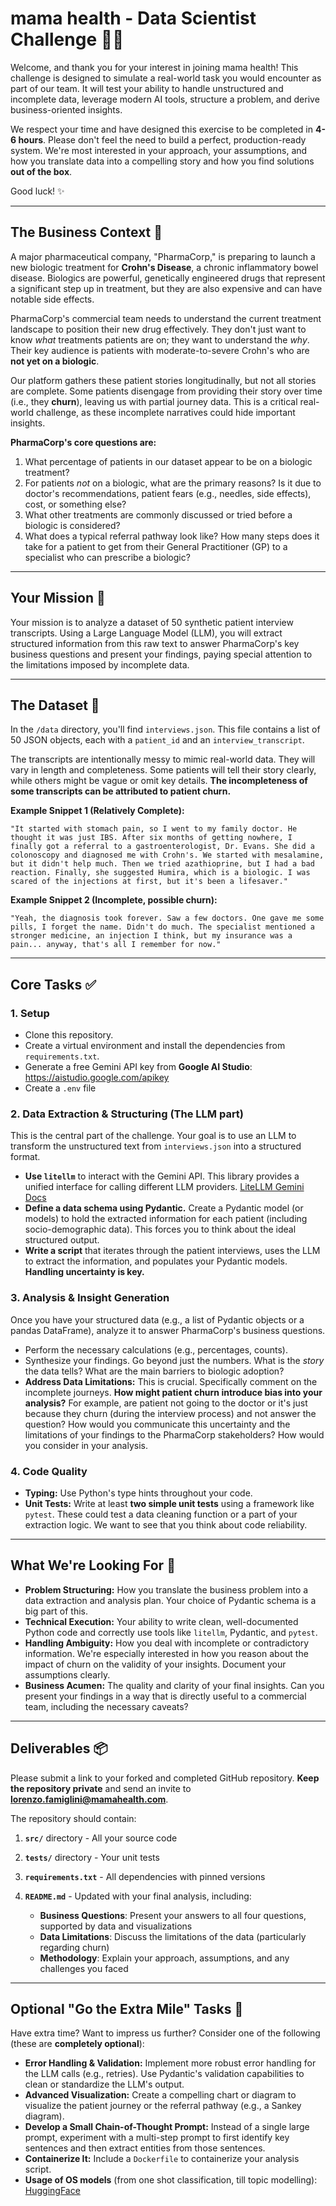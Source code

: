 # mama health - Data Scientist Challenge 🧑‍⚕️

Welcome, and thank you for your interest in joining mama health! This challenge is designed to simulate a real-world task you would encounter as part of our team. It will test your ability to handle unstructured and incomplete data, leverage modern AI tools, structure a problem, and derive business-oriented insights.

We respect your time and have designed this exercise to be completed in **4-6 hours**. Please don't feel the need to build a perfect, production-ready system. We're most interested in your approach, your assumptions, and how you translate data into a compelling story and how you find solutions **out of the box**. 

Good luck! ✨

---

## The Business Context 🎯

A major pharmaceutical company, "PharmaCorp," is preparing to launch a new biologic treatment for **Crohn's Disease**, a chronic inflammatory bowel disease. Biologics are powerful, genetically engineered drugs that represent a significant step up in treatment, but they are also expensive and can have notable side effects.

PharmaCorp's commercial team needs to understand the current treatment landscape to position their new drug effectively. They don't just want to know *what* treatments patients are on; they want to understand the *why*. Their key audience is patients with moderate-to-severe Crohn's who are **not yet on a biologic**.

Our platform gathers these patient stories longitudinally, but not all stories are complete. Some patients disengage from providing their story over time (i.e., they **churn**), leaving us with partial journey data. This is a critical real-world challenge, as these incomplete narratives could hide important insights.

**PharmaCorp's core questions are:**

1. What percentage of patients in our dataset appear to be on a biologic treatment?
2. For patients *not* on a biologic, what are the primary reasons? Is it due to doctor's recommendations, patient fears (e.g., needles, side effects), cost, or something else?
3. What other treatments are commonly discussed or tried before a biologic is considered?
4. What does a typical referral pathway look like? How many steps does it take for a patient to get from their General Practitioner (GP) to a specialist who can prescribe a biologic?

---

## Your Mission 🚀

Your mission is to analyze a dataset of 50 synthetic patient interview transcripts. Using a Large Language Model (LLM), you will extract structured information from this raw text to answer PharmaCorp's key business questions and present your findings, paying special attention to the limitations imposed by incomplete data.

---

## The Dataset 📁

In the `/data` directory, you'll find `interviews.json`. This file contains a list of 50 JSON objects, each with a `patient_id` and an `interview_transcript`.

The transcripts are intentionally messy to mimic real-world data. They will vary in length and completeness. Some patients will tell their story clearly, while others might be vague or omit key details. **The incompleteness of some transcripts can be attributed to patient churn.**

**Example Snippet 1 (Relatively Complete):**

`"It started with stomach pain, so I went to my family doctor. He thought it was just IBS. After six months of getting nowhere, I finally got a referral to a gastroenterologist, Dr. Evans. She did a colonoscopy and diagnosed me with Crohn's. We started with mesalamine, but it didn't help much. Then we tried azathioprine, but I had a bad reaction. Finally, she suggested Humira, which is a biologic. I was scared of the injections at first, but it's been a lifesaver."`

**Example Snippet 2 (Incomplete, possible churn):**

`"Yeah, the diagnosis took forever. Saw a few doctors. One gave me some pills, I forget the name. Didn't do much. The specialist mentioned a stronger medicine, an injection I think, but my insurance was a pain... anyway, that's all I remember for now."`

---

## Core Tasks ✅

### 1. Setup

- Clone this repository.
- Create a virtual environment and install the dependencies from `requirements.txt`.
- Generate a free Gemini API key from **Google AI Studio**: https://aistudio.google.com/apikey
- Create a `.env` file

### 2. Data Extraction & Structuring (The LLM part)

This is the central part of the challenge. Your goal is to use an LLM to transform the unstructured text from `interviews.json` into a structured format.

- **Use `litellm`** to interact with the Gemini API. This library provides a unified interface for calling different LLM providers. [LiteLLM Gemini Docs](https://docs.litellm.ai/docs/providers/gemini)
- **Define a data schema using Pydantic.** Create a Pydantic model (or models) to hold the extracted information for each patient (including socio-demographic data). This forces you to think about the ideal structured output.
- **Write a script** that iterates through the patient interviews, uses the LLM to extract the information, and populates your Pydantic models. **Handling uncertainty is key.**

### 3. Analysis & Insight Generation

Once you have your structured data (e.g., a list of Pydantic objects or a pandas DataFrame), analyze it to answer PharmaCorp's business questions.

- Perform the necessary calculations (e.g., percentages, counts).
- Synthesize your findings. Go beyond just the numbers. What is the *story* the data tells? What are the main barriers to biologic adoption?
- **Address Data Limitations:** This is crucial. Specifically comment on the incomplete journeys. **How might patient churn introduce bias into your analysis?** For example, are patient not going to the doctor or it's just because they churn (during the interview process) and not answer the question? How would you communicate this uncertainty and the limitations of your findings to the PharmaCorp stakeholders? How would you consider in your analysis. 

### 4. Code Quality

- **Typing:** Use Python's type hints throughout your code.
- **Unit Tests:** Write at least **two simple unit tests** using a framework like `pytest`. These could test a data cleaning function or a part of your extraction logic. We want to see that you think about code reliability.

---

## What We're Looking For 🌟

- **Problem Structuring:** How you translate the business problem into a data extraction and analysis plan. Your choice of Pydantic schema is a big part of this.
- **Technical Execution:** Your ability to write clean, well-documented Python code and correctly use tools like `litellm`, Pydantic, and `pytest`.
- **Handling Ambiguity:** How you deal with incomplete or contradictory information. We're especially interested in how you reason about the impact of churn on the validity of your insights. Document your assumptions clearly.
- **Business Acumen:** The quality and clarity of your final insights. Can you present your findings in a way that is directly useful to a commercial team, including the necessary caveats?

---
## Deliverables 📦

Please submit a link to your forked and completed GitHub repository. **Keep the repository private** and send an invite to **lorenzo.famiglini@mamahealth.com**.

The repository should contain:

1. **`src/`** directory - All your source code

2. **`tests/`** directory - Your unit tests

3. **`requirements.txt`** - All dependencies with pinned versions

4. **`README.md`** - Updated with your final analysis, including:
   - **Business Questions**: Present your answers to all four questions, supported by data and visualizations
   - **Data Limitations**: Discuss the limitations of the data (particularly regarding churn)
   - **Methodology**: Explain your approach, assumptions, and any challenges you faced
     
---

## Optional "Go the Extra Mile" Tasks 🚀

Have extra time? Want to impress us further? Consider one of the following (these are **completely optional**):

- **Error Handling & Validation:** Implement more robust error handling for the LLM calls (e.g., retries). Use Pydantic's validation capabilities to clean or standardize the LLM's output.
- **Advanced Visualization:** Create a compelling chart or diagram to visualize the patient journey or the referral pathway (e.g., a Sankey diagram).
- **Develop a Small Chain-of-Thought Prompt:** Instead of a single large prompt, experiment with a multi-step prompt to first identify key sentences and then extract entities from those sentences.
- **Containerize It:** Include a `Dockerfile` to containerize your analysis script.
- **Usage of OS models** (from one shot classification, till topic modelling): [HuggingFace](https://huggingface.co/)

